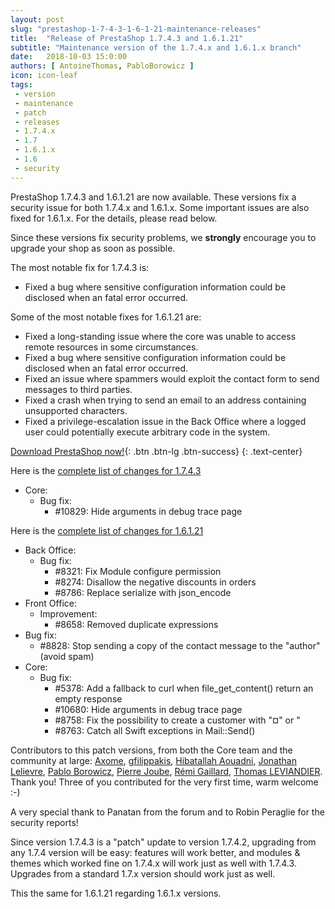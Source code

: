 ```yaml
---
layout: post
slug: "prestashop-1-7-4-3-1-6-1-21-maintenance-releases"
title:  "Release of PrestaShop 1.7.4.3 and 1.6.1.21"
subtitle: "Maintenance version of the 1.7.4.x and 1.6.1.x branch"
date:   2018-10-03 15:0:00
authors: [ AntoineThomas, PabloBorowicz ]
icon: icon-leaf
tags:
 - version
 - maintenance
 - patch
 - releases
 - 1.7.4.x
 - 1.7
 - 1.6.1.x
 - 1.6
 - security
---
```


PrestaShop 1.7.4.3 and 1.6.1.21 are now available. These versions fix a security issue for both 1.7.4.x and 1.6.1.x. Some important issues are also fixed for 1.6.1.x. For the details, please read below.

Since these versions fix security problems, we **strongly** encourage you to upgrade your shop as soon as possible.

The most notable fix for 1.7.4.3 is:

- Fixed a bug where sensitive configuration information could be disclosed when an fatal error occurred.

Some of the most notable fixes for 1.6.1.21 are:

- Fixed a long-standing issue where the core was unable to access remote resources in some circumstances.
- Fixed a bug where sensitive configuration information could be disclosed when an fatal error occurred.
- Fixed an issue where spammers would exploit the contact form to send messages to third parties.
- Fixed a crash when trying to send an email to an address containing unsupported characters.
- Fixed a privilege-escalation issue in the Back Office where a logged user could potentially execute arbitrary code in the system.


[Download PrestaShop now!](https://www.prestashop.com/versions){: .btn .btn-lg .btn-success}
{: .text-center}

Here is the [complete list of changes for 1.7.4.3](https://github.com/PrestaShop/PrestaShop/releases/tag/1.7.4.3)

- Core:
  - Bug fix:
    - #10829: Hide arguments in debug trace page

Here is the [complete list of changes for 1.6.1.21](https://github.com/PrestaShop/PrestaShop/releases/tag/1.6.1.21)

- Back Office:
  - Bug fix:
    - #8321: Fix Module configure permission
    - #8274: Disallow the negative discounts in orders
    - #8786: Replace serialize with json_encode
- Front Office:
  - Improvement:
    - #8658: Removed duplicate expressions
- Bug fix:
    - #8828: Stop sending a copy of the contact message to the "author" (avoid spam)
- Core:
  - Bug fix:
    - #5378: Add a fallback to curl when file_get_content() return an empty response
    - #10680: Hide arguments in debug trace page
    - #8758: Fix the possibility to create a customer with "¤" or "
    - #8763: Catch all Swift exceptions in Mail::Send()


Contributors to this patch versions, from both the Core team and the community at large: [Axome](https://github.com/axometeam), [gfilippakis](https://github.com/gfilippakis), [Hibatallah Aouadni](https://github.com/hibatallahAouadni), [Jonathan Lelievre](https://github.com/jolelievre), [Pablo Borowicz](https://github.com/eternoendless), [Pierre Joube](https://github.com/PierreJoube), [Rémi Gaillard](https://github.com/rGaillard), [Thomas LEVIANDIER](https://github.com/tomlev). Thank you! Three of you contributed for the very first time, warm welcome :-)

A very special thank to Panatan from the forum and to Robin Peraglie for the security reports!

Since version 1.7.4.3 is a "patch" update to version 1.7.4.2, upgrading from any 1.7.4 version will be easy: features will work better, and modules & themes which worked fine on 1.7.4.x will work just as well with 1.7.4.3.<br/>
Upgrades from a standard 1.7.x version should work just as well.

This the same for 1.6.1.21 regarding 1.6.1.x versions.
